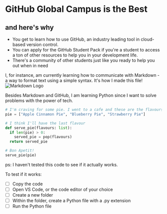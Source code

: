# GitHub Global Campus is the Best
## and here's why
- You get to learn how to use GitHub, an industry leading tool in cloud-based version control.
- You can apply for the GitHub Student Pack if you're a student to access a ton of other resources to help you in your development life.
- There's a community of other students just like you ready to help you out when in need

I, for instance, am currently learning how to communicate with Markdown - a way to format text using a simple syntax. It's how I made this file!
![Markdown Logo](https://blobaccountproduction.blob.core.windows.net/educationwebblobstorage/o3w5i5oa0t9zjvinhwhlwf2firdl?sp=r&sv=2018-11-09&se=2024-02-27T18%3A51%3A32Z&rscd=inline%3B+filename%3D%22Markdown-mark-white+background.png%22%3B+filename*%3DUTF-8%27%27Markdown-mark-white%2520background.png&rsct=image%2Fpng&sr=b&sig=Ph0t3go04Ggc99JoNOJg%2FSLrEEthRnc2mZMlVGXBFFE%3D)

Besides Markdown and GitHub, I am learning Python since I want to solve problems with the power of tech.
```py
# I'm craving for some pie. I went to a cafe and these are the flavours available:
pie = ["Apple Cinnamon Pie", "Blueberry Pie", "Strawberry Pie"]

# I think I'll have the last flavour
def serve_pie(flavours: list):
  if len(pie) > 0:
    served_pie = pop(flavours)
  return served_pie

# Bon Apetit!
serve_pie(pie)
```
ps: I haven't tested this code to see if it actually works.

To test if it works:
- [ ] Copy the code
- [ ] Open VS Code, or the code editor of your choice
- [ ] Create a new folder
- [ ] Within the folder, create a Python file with a .py extension
- [ ] Run the Python file
